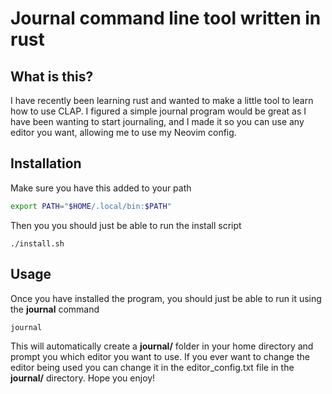 # Journal command line tool written in rust

## What is this?

I have recently been learning rust and wanted to make a little tool to learn how to use CLAP. I figured a simple journal program would be great as I have been wanting to start journaling, and I made it so you can use any editor you want, allowing me to use my Neovim config.

## Installation

Make sure you have this added to your path

```bash
export PATH="$HOME/.local/bin:$PATH"
```

Then you you should just be able to run the install script

```
./install.sh
```

## Usage

Once you have installed the program, you should just be able to run it using the **journal** command

```
journal
```

This will automatically create a **journal/** folder in your home directory and prompt you which editor you want to use. If you ever want to change the editor being used you can change it in the editor_config.txt file in the **journal/** directory. Hope you enjoy!
